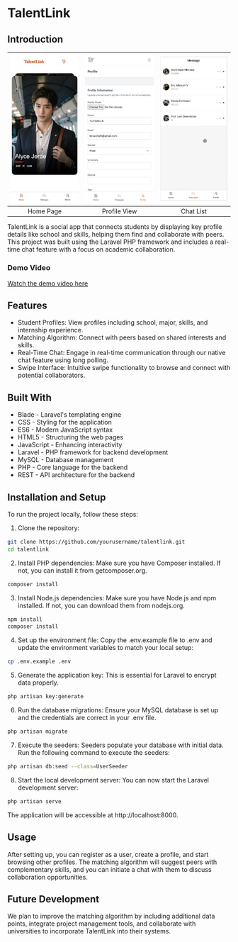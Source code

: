 # TalentLink

## Introduction



| <img src="./public/images/home_page.jpg" width="200"/> | <img src="./public/images/profile_page.jpg" width="200"/> | <img src="./public/images/list_page.png" width="200"/> |
|:------------------------------------------------------:|:---------------------------------------------------------:|:------------------------------------------------------:|
| Home Page                                              | Profile View                                               | Chat List                                              |

TalentLink is a social app that connects students by displaying key profile details like school and skills, helping them find and collaborate with peers. This project was built using the Laravel PHP framework and includes a real-time chat feature with a focus on academic collaboration.

### Demo Video

[Watch the demo video here](https://youtu.be/WQFrLbOPRTQ)

## Features
- Student Profiles: View profiles including school, major, skills, and internship experience.
- Matching Algorithm: Connect with peers based on shared interests and skills.
- Real-Time Chat: Engage in real-time communication through our native chat feature using long polling.
- Swipe Interface: Intuitive swipe functionality to browse and connect with potential collaborators.

## Built With
- Blade - Laravel's templating engine
- CSS - Styling for the application
- ES6 - Modern JavaScript syntax
- HTML5 - Structuring the web pages
- JavaScript - Enhancing interactivity
- Laravel - PHP framework for backend development
- MySQL - Database management
- PHP - Core language for the backend
- REST - API architecture for the backend

## Installation and Setup
To run the project locally, follow these steps:

1. Clone the repository:
```bash
git clone https://github.com/yourusername/talentlink.git
cd talentlink
```

2. Install PHP dependencies:
Make sure you have Composer installed. If not, you can install it from getcomposer.org.
```bash
composer install
```

3. Install Node.js dependencies:
Make sure you have Node.js and npm installed. If not, you can download them from nodejs.org.

```bash
npm install
composer install
```

4. Set up the environment file:
Copy the .env.example file to .env and update the environment variables to match your local setup:
```bash
cp .env.example .env
```

5. Generate the application key:
This is essential for Laravel to encrypt data properly.
```bash
php artisan key:generate
```

6. Run the database migrations:
Ensure your MySQL database is set up and the credentials are correct in your .env file.
```bash
php artisan migrate
```

7. Execute the seeders:
Seeders populate your database with initial data. Run the following command to execute the seeders:
```bash
php artisan db:seed --class=UserSeeder
```

8. Start the local development server:
You can now start the Laravel development server:
```bash
php artisan serve
```
The application will be accessible at http://localhost:8000.

## Usage
After setting up, you can register as a user, create a profile, and start browsing other profiles. The matching algorithm will suggest peers with complementary skills, and you can initiate a chat with them to discuss collaboration opportunities.

## Future Development
We plan to improve the matching algorithm by including additional data points, integrate project management tools, and collaborate with universities to incorporate TalentLink into their systems.

